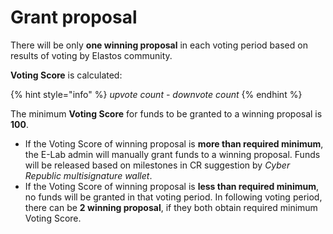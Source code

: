 # Grant proposal

There will be only **one winning proposal** in each voting period based on results of voting by Elastos community.

**Voting Score** is calculated:

{% hint style="info" %}
_upvote count - downvote count_
{% endhint %}



The minimum **Voting Score** for funds to be granted to a winning proposal is **100**.

* If the Voting Score of winning proposal is **more than required minimum**, the E-Lab admin will manually grant funds to a winning proposal. Funds will be released based on milestones in CR suggestion by _Cyber Republic multisignature wallet_.
* If the Voting Score of winning proposal is **less than required minimum**, no funds will be granted in that voting period. In following voting period, there can be **2 winning proposal**, if they both obtain required minimum Voting Score.

